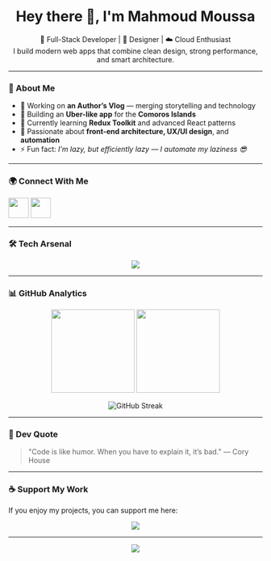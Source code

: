 <h1 align="center">Hey there 👋, I'm Mahmoud Moussa</h1>

<p align="center">
🚀 Full-Stack Developer | 🎨 Designer | ☁️ Cloud Enthusiast  
<br/>
I build modern web apps that combine clean design, strong performance, and smart architecture.
</p>

---

### 🧠 About Me  
- 🎥 Working on **an Author’s Vlog** — merging storytelling and technology  
- 🚖 Building an **Uber-like app** for the **Comoros Islands**  
- 🌱 Currently learning **Redux Toolkit** and advanced React patterns  
- 💬 Passionate about **front-end architecture, UX/UI design**, and **automation**  
- ⚡ Fun fact: *I’m lazy, but efficiently lazy — I automate my laziness 😎*

---

### 🌍 Connect With Me  
<p align="left">
<a href="https://instagram.com/mahmoud_zakaria26" target="_blank"><img src="https://skillicons.dev/icons?i=instagram" width="40"/></a>
<a href="https://www.linkedin.com/in/mahamoudmoussa1" target="_blank"><img src="https://skillicons.dev/icons?i=linkedin" width="40"/></a>
</p>

---

### 🛠️ Tech Arsenal  
<p align="center">
<img src="https://skillicons.dev/icons?i=html,css,js,ts,react,nextjs,redux,tailwind,nodejs,express,mongodb,postgresql,figma,illustrator,photoshop,vercel,netlify" />
</p>

---

### 📊 GitHub Analytics  
<p align="center">
  <img src="https://github-readme-stats.vercel.app/api?username=Mahmoud974&show_icons=true&theme=tokyonight" height="165"/>
  <img src="https://github-readme-stats.vercel.app/api/top-langs/?username=Mahmoud974&layout=compact&theme=tokyonight" height="165"/>
</p>

<p align="center">
  <img src="https://github-readme-streak-stats.herokuapp.com?user=Mahmoud974&theme=tokyonight" alt="GitHub Streak"/>
</p>

---

### 💬 Dev Quote  
> "Code is like humor. When you have to explain it, it’s bad." — Cory House  

---

### ☕ Support My Work  
If you enjoy my projects, you can support me here:  
<p align="center">
  <a href="https://paypal.me/@Mahmoud974">
    <img src="https://img.shields.io/badge/Donate%20on-PayPal-00457C?style=for-the-badge&logo=paypal&logoColor=white"/>
  </a>
</p>

---

<p align="center">
  <img src="https://visitcount.itsvg.in/api?id=Mahmoud974&label=Profile%20Views&color=6&icon=5&pretty=true" />
</p>
